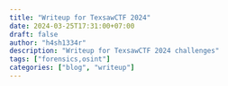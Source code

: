 ```yaml
--- 
title: "Writeup for TexsawCTF 2024"
date: 2024-03-25T17:31:00+07:00
draft: false
author: "h4sh1334r"
description: "Writeup for TexsawCTF 2024 challenges"
tags: ["forensics,osint"]
categories: ["blog", "writeup"]
---
```

